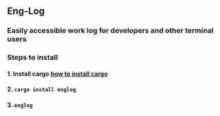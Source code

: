 ## Eng-Log

### Easily accessible work log for developers and other terminal users

### Steps to install
#### 1. Install cargo [how to install cargo](https://doc.rust-lang.org/cargo/getting-started/installation.html)
#### 2. `cargo install englog`
#### 3. `englog`
